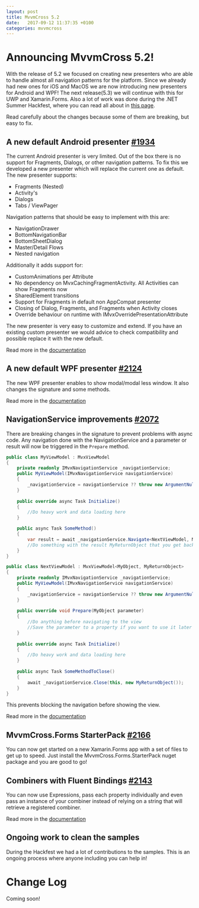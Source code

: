 ```yaml
---
layout: post
title: MvvmCross 5.2
date:   2017-09-12 11:37:35 +0100
categories: mvvmcross
---
```


# Announcing MvvmCross 5.2!

With the release of 5.2 we focused on creating new presenters who are able to handle almost all navigation patterns for the platform. Since we already had new ones for iOS and MacOS we are now introducing new presenters for Android and WPF!
The next release(5.3) we will continue with this for UWP and Xamarin.Forms. Also a lot of work was done during the .NET Summer Hackfest, where you can read all about in [this page](https://www.xablu.com/2017/09/05/mvvmcross-xamarin-hackday-results/).

Read carefully about the changes because some of them are breaking, but easy to fix.

## A new default Android presenter [#1934](https://github.com/MvvmCross/MvvmCross/issues/1934)

The current Android presenter is very limited. Out of the box there is no support for Fragments, Dialogs, or other navigation patterns. To fix this we developed a new presenter which will replace the current one as default. The new presenter supports:

- Fragments (Nested)
- Activity's
- Dialogs
- Tabs / ViewPager

Navigation patterns that should be easy to implement with this are:

- NavigationDrawer
- BottomNavigationBar
- BottomSheetDialog
- Master/Detail Flows
- Nested navigation

Additionally it adds support for:

- CustomAnimations per Attribute
- No dependency on MvxCachingFragmentActivity. All Activities can show Fragments now
- SharedElement transitions
- Support for Fragments in default non AppCompat presenter
- Closing of Dialog, Fragments, and Fragments when Activity closes
- Override behaviour on runtime with IMvxOverridePresentationAttribute

The new presenter is very easy to customize and extend. If you have an existing custom presenter we would advice to check compatibility and possible replace it with the new default. 

Read more in the [documentation](https://www.mvvmcross.com/documentation/presenters/android-view-presenter)

## A new default WPF presenter [#2124](https://github.com/MvvmCross/MvvmCross/pull/2124)

The new WPF presenter enables to show modal/modal less window. It also changes the signature and some methods.

Read more in the [documentation](https://www.mvvmcross.com/documentation/presenters/wpf-view-presenter)

## NavigationService improvements [#2072](https://github.com/MvvmCross/MvvmCross/pull/2072)

There are breaking changes in the signature to prevent problems with async code. Any navigation done with the NavigationService and a parameter or result will now be triggered in the `Prepare` method.

```c#
public class MyViewModel : MvxViewModel
{
    private readonly IMvxNavigationService _navigationService;
    public MyViewModel(IMvxNavigationService navigationService)
    {
        _navigationService = navigationService ?? throw new ArgumentNullException(nameof(navigationService));
    }
    
    public override async Task Initialize()
    {
        //Do heavy work and data loading here
    }

    public async Task SomeMethod()
    {
        var result = await _navigationService.Navigate<NextViewModel, MyObject, MyReturnObject>(new MyObject());
        //Do something with the result MyReturnObject that you get back
    }
}

public class NextViewModel : MvxViewModel<MyObject, MyReturnObject>
{
    private readonly IMvxNavigationService _navigationService;
    public MyViewModel(IMvxNavigationService navigationService)
    {
        _navigationService = navigationService ?? throw new ArgumentNullException(nameof(navigationService));
    }
    
    public override void Prepare(MyObject parameter)
    {
        //Do anything before navigating to the view
        //Save the parameter to a property if you want to use it later
    }
    
    public override async Task Initialize()
    {
        //Do heavy work and data loading here
    }
    
    public async Task SomeMethodToClose()
    {
        await _navigationService.Close(this, new MyReturnObject());
    }
}
```

This prevents blocking the navigation before showing the view.

Read more in the [documentation](https://www.mvvmcross.com/documentation/fundamentals/navigation)

## MvvmCross.Forms StarterPack [#2166](https://github.com/MvvmCross/MvvmCross/pull/2166)

You can now get started on a new Xamarin.Forms app with a set of files to get up to speed.
Just install the MvvmCross.Forms.StarterPack nuget package and you are good to go!

## Combiners with Fluent Bindings [#2143](https://github.com/MvvmCross/MvvmCross/pull/2143)

You can now use Expressions, pass each property individually and even pass an instance of your combiner instead of relying on a string that will retrieve a registered combiner.

Read more in the [documentation](https://www.mvvmcross.com/documentation/fundamentals/value-combiners)

## Ongoing work to clean the samples

During the Hackfest we had a lot of contributions to the samples. This is an ongoing process where anyone including you can help in!

# Change Log

Coming soon!
